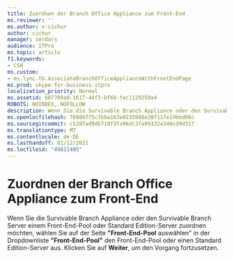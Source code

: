 ```yaml
---
title: Zuordnen der Branch Office Appliance zum Front-End
ms.reviewer: ''
ms.author: v-cichur
author: cichur
manager: serdars
audience: ITPro
ms.topic: article
f1.keywords:
- CSH
ms.custom:
- ms.lync.tb.AssociateBranchOfficeApplianceWithFrontEndPage
ms.prod: skype-for-business-itpro
localization_priority: Normal
ms.assetid: 607709a0-1617-44f3-bf68-fec1129250a4
ROBOTS: NOINDEX, NOFOLLOW
description: Wenn Sie die Survivable Branch Appliance oder den Survivable Branch Server einem Front-End-Pool oder standard Edition-Server zuordnen möchten, wählen Sie auf der Seite "Front-End-Pool auswählen" in der Dropdownliste "Front-End-Pool" den Front-End-Pool oder einen Standard Edition-Server aus. Klicken Sie auf Weiter, um den Vorgang fortzusetzen.
ms.openlocfilehash: 768047f5c7bba1b3e0235988e38f11fe19bbd00c
ms.sourcegitcommit: c528fad9db719f3fa96dc3fa99332a349cd9d317
ms.translationtype: MT
ms.contentlocale: de-DE
ms.lasthandoff: 01/12/2021
ms.locfileid: "49811495"
---
```

# <a name="associate-branch-office-appliance-with-front-end"></a>Zuordnen der Branch Office Appliance zum Front-End
 
Wenn Sie die Survivable Branch Appliance oder den Survivable Branch Server einem Front-End-Pool oder Standard Edition-Server zuordnen möchten, wählen Sie auf der Seite **"Front-End-Pool** auswählen" in der Dropdownliste **"Front-End-Pool"** den Front-End-Pool oder einen Standard Edition-Server aus. Klicken Sie auf **Weiter**, um den Vorgang fortzusetzen.
  

